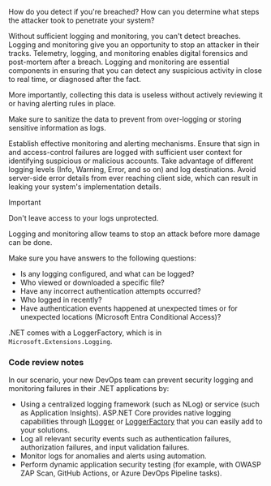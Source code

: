 How do you detect if you're breached? How can you determine what steps the attacker took to penetrate your system?

Without sufficient logging and monitoring, you can't detect breaches. Logging and monitoring give you an opportunity to stop an attacker in their tracks. Telemetry, logging, and monitoring enables digital forensics and post-mortem after a breach. Logging and monitoring are essential components in ensuring that you can detect any suspicious activity in close to real time, or diagnosed after the fact.

More importantly, collecting this data is useless without actively reviewing it or having alerting rules in place.

Make sure to sanitize the data to prevent from over-logging or storing sensitive information as logs.

Establish effective monitoring and alerting mechanisms. Ensure that sign in and access-control failures are logged with sufficient user context for identifying suspicious or malicious accounts. Take advantage of different logging levels (Info, Warning, Error, and so on) and log destinations. Avoid server-side error details from ever reaching client side, which can result in leaking your system's implementation details.

> [!IMPORTANT]
> Don't leave access to your logs unprotected.

Logging and monitoring allow teams to stop an attack before more damage can be done.

Make sure you have answers to the following questions:

- Is any logging configured, and what can be logged?
- Who viewed or downloaded a specific file?
- Have any incorrect authentication attempts occurred?
- Who logged in recently?
- Have authentication events happened at unexpected times or for unexpected locations (Microsoft Entra Conditional Access)?

.NET comes with a LoggerFactory, which is in `Microsoft.Extensions.Logging`.

### Code review notes

In our scenario, your new DevOps team can prevent security logging and monitoring failures in their .NET applications by:

- Using a centralized logging framework (such as NLog) or service (such as Application Insights). ASP.NET Core provides native logging capabilities through [ILogger](/dotnet/api/microsoft.extensions.logging.ilogger) or [LoggerFactory](/dotnet/api/microsoft.extensions.logging.loggerfactory) that you can easily add to your solutions.
- Log all relevant security events such as authentication failures, authorization failures, and input validation failures.
- Monitor logs for anomalies and alerts using automation.
- Perform dynamic application security testing (for example, with OWASP ZAP Scan, GitHub Actions, or Azure DevOps Pipeline tasks).
